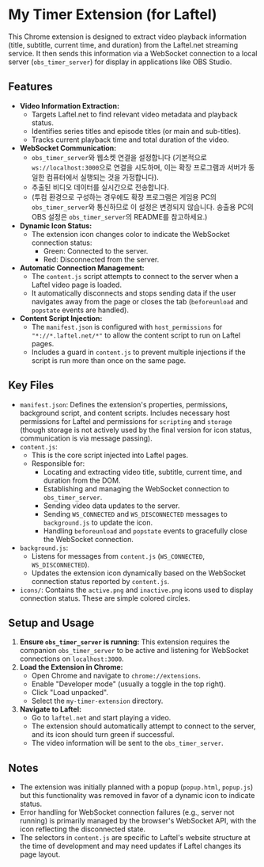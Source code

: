 # My Timer Extension (for Laftel)

This Chrome extension is designed to extract video playback information (title, subtitle, current time, and duration) from the Laftel.net streaming service. It then sends this information via a WebSocket connection to a local server (`obs_timer_server`) for display in applications like OBS Studio.

## Features

*   **Video Information Extraction:**
    *   Targets Laftel.net to find relevant video metadata and playback status.
    *   Identifies series titles and episode titles (or main and sub-titles).
    *   Tracks current playback time and total duration of the video.
*   **WebSocket Communication:**
    *   `obs_timer_server`와 웹소켓 연결을 설정합니다 (기본적으로 `ws://localhost:3000`으로 연결을 시도하며, 이는 확장 프로그램과 서버가 동일한 컴퓨터에서 실행되는 것을 가정합니다).
    *   추출된 비디오 데이터를 실시간으로 전송합니다.
    *   (투컴 환경으로 구성하는 경우에도 확장 프로그램은 게임용 PC의 `obs_timer_server`와 통신하므로 이 설정은 변경되지 않습니다. 송출용 PC의 OBS 설정은 `obs_timer_server`의 README를 참고하세요.)
*   **Dynamic Icon Status:**
    *   The extension icon changes color to indicate the WebSocket connection status:
        *   Green: Connected to the server.
        *   Red: Disconnected from the server.
*   **Automatic Connection Management:**
    *   The `content.js` script attempts to connect to the server when a Laftel video page is loaded.
    *   It automatically disconnects and stops sending data if the user navigates away from the page or closes the tab (`beforeunload` and `popstate` events are handled).
*   **Content Script Injection:**
    *   The `manifest.json` is configured with `host_permissions` for `"*://*.laftel.net/*"` to allow the content script to run on Laftel pages.
    *   Includes a guard in `content.js` to prevent multiple injections if the script is run more than once on the same page.

## Key Files

*   `manifest.json`: Defines the extension's properties, permissions, background script, and content scripts. Includes necessary host permissions for Laftel and permissions for `scripting` and `storage` (though storage is not actively used by the final version for icon status, communication is via message passing).
*   `content.js`:
    *   This is the core script injected into Laftel pages.
    *   Responsible for:
        *   Locating and extracting video title, subtitle, current time, and duration from the DOM.
        *   Establishing and managing the WebSocket connection to `obs_timer_server`.
        *   Sending video data updates to the server.
        *   Sending `WS_CONNECTED` and `WS_DISCONNECTED` messages to `background.js` to update the icon.
        *   Handling `beforeunload` and `popstate` events to gracefully close the WebSocket connection.
*   `background.js`:
    *   Listens for messages from `content.js` (`WS_CONNECTED`, `WS_DISCONNECTED`).
    *   Updates the extension icon dynamically based on the WebSocket connection status reported by `content.js`.
*   `icons/`: Contains the `active.png` and `inactive.png` icons used to display connection status. These are simple colored circles.

## Setup and Usage

1.  **Ensure `obs_timer_server` is running:** This extension requires the companion `obs_timer_server` to be active and listening for WebSocket connections on `localhost:3000`.
2.  **Load the Extension in Chrome:**
    *   Open Chrome and navigate to `chrome://extensions`.
    *   Enable "Developer mode" (usually a toggle in the top right).
    *   Click "Load unpacked".
    *   Select the `my-timer-extension` directory.
3.  **Navigate to Laftel:**
    *   Go to `laftel.net` and start playing a video.
    *   The extension should automatically attempt to connect to the server, and its icon should turn green if successful.
    *   The video information will be sent to the `obs_timer_server`.

## Notes

*   The extension was initially planned with a popup (`popup.html`, `popup.js`) but this functionality was removed in favor of a dynamic icon to indicate status.
*   Error handling for WebSocket connection failures (e.g., server not running) is primarily managed by the browser's WebSocket API, with the icon reflecting the disconnected state.
*   The selectors in `content.js` are specific to Laftel's website structure at the time of development and may need updates if Laftel changes its page layout. 